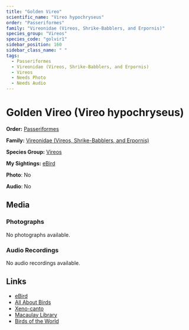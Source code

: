 ```yaml
---
title: "Golden Vireo"
scientific_name: "Vireo hypochryseus"
order: "Passeriformes"
family: "Vireonidae (Vireos, Shrike-Babblers, and Erpornis)"
species_group: "Vireos"
species_code: "golvir1"
sidebar_position: 160
sidebar_class_name: " "
tags: 
  - Passeriformes
  - Vireonidae (Vireos, Shrike-Babblers, and Erpornis)
  - Vireos
  - Needs Photo
  - Needs Audio
---
```


# Golden Vireo (Vireo hypochryseus)

**Order:** [Passeriformes](/tags/passeriformes)

**Family:** [Vireonidae (Vireos, Shrike-Babblers, and Erpornis)](/tags/vireonidae-vireos-shrike-babblers-and-erpornis)

**Species Group:** [Vireos](/tags/vireos)

**My Sightings:** [eBird](https://ebird.org/lifelist?r=world&time=life&spp=golvir1)

**Photo**: No 

**Audio**: No

## Media
### Photographs
No photographs available.

### Audio Recordings
No audio recordings available.

## Links
* [eBird](https://ebird.org/species/golvir1) 
* [All About Birds](https://www.allaboutbirds.org/guide/golvir1) 
* [Xeno-canto](https://www.xeno-canto.org/species/vireo-hypochryseus) 
* [Macaulay Library](https://search.macaulaylibrary.org/catalog?taxonCode=golvir1&sort=rating_rank_desc)
* [Birds of the World](https://birdsoftheworld.org/bow/species/golvir1)
